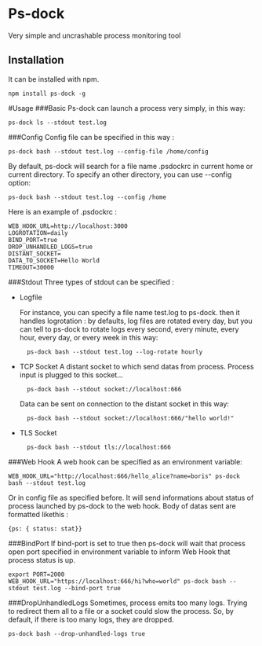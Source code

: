 Ps-dock
=======

Very simple and uncrashable process monitoring tool

Installation
------------
It can be installed with npm.

    npm install ps-dock -g
  
#Usage
###Basic
Ps-dock can launch a process very simply, in this way:

    ps-dock ls --stdout test.log
###Config
Config file can be specified in this way :

    ps-dock bash --stdout test.log --config-file /home/config
By default, ps-dock will search for a file name .psdockrc in current home or current directory. To specify an other directory, you can use --config option:

    ps-dock bash --stdout test.log --config /home
Here is an example of .psdockrc :

    WEB_HOOK_URL=http://localhost:3000
    LOGROTATION=daily
    BIND_PORT=true
    DROP_UNHANDLED_LOGS=true
    DISTANT_SOCKET= 
    DATA_TO_SOCKET=Hello World
    TIMEOUT=30000
###Stdout
Three types of stdout can be specified :

* Logfile

    For instance, you can specify a file name test.log to ps-dock. then it handles logrotation : by defaults, log files are rotated every day, but you can tell to ps-dock to rotate logs every second, every minute, every hour, every day, or every week in this way:
    
        ps-dock bash --stdout test.log --log-rotate hourly

* TCP Socket
    A distant socket to which send datas from process. Process input is plugged to this socket...

        ps-dock bash --stdout socket://localhost:666
    Data can be sent on connection to the distant socket in this way:

        ps-dock bash --stdout socket://localhost:666/"hello world!"
* TLS Socket

        ps-dock bash --stdout tls://localhost:666
        
###Web Hook
A web hook can be specified as an environment variable:

    WEB_HOOK_URL="http://localhost:666/hello_alice?name=boris" ps-dock bash --stdout test.log
Or in config file as specified before.
It will send informations about status of process launched by ps-dock to the web hook. Body of datas sent are formatted likethis :

    {ps: { status: stat}}
###BindPort
If bind-port is set to true then ps-dock will wait that process open port specified in environment variable to inform Web Hook that process status is up.

    export PORT=2000
    WEB_HOOK_URL="https://localhost:666/hi?who=world" ps-dock bash --stdout test.log --bind-port true
###DropUnhandledLogs
Sometimes, process emits too many logs. Trying to redirect them all to a file or a socket could slow the process. So, by default, if there is too many logs, they are dropped.

    ps-dock bash --drop-unhandled-logs true